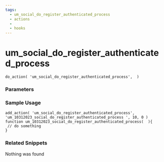 ```yaml
---
tags: 
  - um_social_do_register_authenticated_process
  - actions
  - 
  - hooks
---
```

# um\_social\_do\_register\_authenticated\_process

``` php:no-line-numbers
do_action( 'um_social_do_register_authenticated_process',  )
```
<div class='hook-sep'></div>

### Parameters

<div class='hook-sep'></div>



### Sample Usage

``` php:no-line-numbers
add_action( 'um_social_do_register_authenticated_process', 'um_10312023_social_do_register_authenticated_process ', 10, 0 )
function um_10312023_social_do_register_authenticated_process(  ){
 // do something
}
```
<div class='hook-sep'></div>



### Related Snippets

Nothing was found

